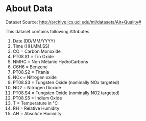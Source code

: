 # About Data
 Dataset Source: http://archive.ics.uci.edu/ml/datasets/Air+Quality#

This dataset contains following Attributes.

1. Date (DD/MM/YYYY)
2. Time (HH.MM.SS)
3. CO = Carbon Monoxide
4. PT08.S1 = Tin Oxide
5. NMHC = Non Metanic HydroCarbons
6. C6H6 = Benzene
7. PT08.S2 = Titania
8. NOx = Nitrogen oxide
9. PT08.S3 = Tungsten Oxide (nominally NOx targeted)
10. NO2 = Nitrogen Dioxide
11. PT08.S4 = Tungsten Oxide (nominally NO2 targeted)
12. PT08.S5 = Indium Oxide
13. T = Temperature in °C
14. RH = Relative Humidity
15. AH = Absolute Humidity
